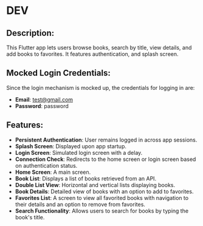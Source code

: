 # DEV

## Description:
This Flutter app lets users browse books, search by title, view details, and add books to favorites. It features authentication, and splash screen.

## Mocked Login Credentials:
Since the login mechanism is mocked up, the credentials for logging in are:

- **Email**: test@gmail.com
- **Password**: password

## Features:
- **Persistent Authentication**: User remains logged in across app sessions.
- **Splash Screen**: Displayed upon app startup.
- **Login Screen**: Simulated login screen with a delay.
- **Connection Check**: Redirects to the home screen or login screen based on authentication status.
- **Home Screen**: A main screen.
- **Book List**: Displays a list of books retrieved from an API.
- **Double List View**: Horizontal and vertical lists displaying books.
- **Book Details**: Detailed view of books with an option to add to favorites.
- **Favorites List**: A screen to view all favorited books with navigation to their details and an option to remove from favorites.
- **Search Functionality**: Allows users to search for books by typing the book's title.


